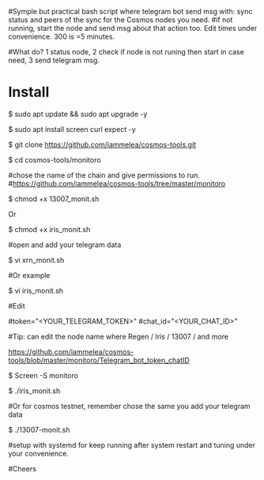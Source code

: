 
#Symple but practical bash script where telegram bot send msg with: sync status and peers of the sync for the Cosmos nodes you need.
#if not running, start the node and send msg about that action too. Edit times under convenience. 300 is =5 minutes.

#What do? 1 status node, 2 check if node is not runing then start in case need, 3 send telegram msg.

# Install

$ sudo apt update && sudo apt upgrade -y

$ sudo apt install screen curl expect -y

$ git clone https://github.com/iammelea/cosmos-tools.git

$ cd cosmos-tools/monitoro

#chose the name of the chain and give permissions to run.
#https://github.com/iammelea/cosmos-tools/tree/master/monitoro

$ chmod +x 13007_monit.sh

Or

$ chmod +x iris_monit.sh


#open and add your telegram data

$ vi xrn_monit.sh

#Or example

$ vi iris_monit.sh

#Edit

#token="<YOUR_TELEGRAM_TOKEN>"
#chat_id="<YOUR_CHAT_ID>"

#Tip: can edit the node name where Regen / Iris / 13007 / and more

https://github.com/iammelea/cosmos-tools/blob/master/monitoro/Telegram_bot_token_chatID

$ Screen -S monitoro

$ ./iris_monit.sh

#Or for cosmos testnet, remember chose the same you add your telegram data

$ ./13007-monit.sh

#setup with systemd for keep running after system restart and tuning under your convenience.

#Cheers

